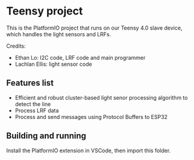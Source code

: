 # Teensy project
This is the PlatformIO project that runs on our Teensy 4.0 slave device, which handles the light sensors and LRFs.

Credits:
- Ethan Lo: I2C code, LRF code and main programmer
- Lachlan Ellis: light sensor code

## Features list
- Efficient and robust cluster-based light senor processing algorithm to detect the line
- Process LRF data
- Process and send messages using Protocol Buffers to ESP32

## Building and running
Install the PlatformIO extension in VSCode, then import this folder.
